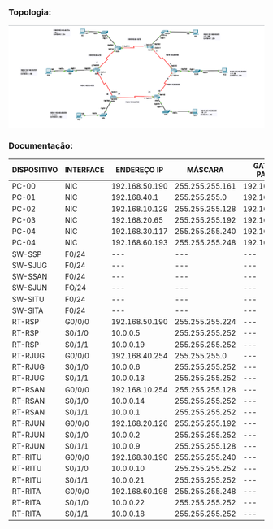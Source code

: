 ### Topologia:

![](https://github.com/redeslinuxcode/atividades_cisco_redes_/blob/main/cisco/topologia%204.PNG)

### Documentação:


| DISPOSITIVO | INTERFACE | ENDEREÇO IP     | MÁSCARA         | GATEWAY PADRÃO |
|-------------|-----------|-----------------|-----------------|----------------|
| PC-00       | NIC       | 192.168.50.190  | 255.255.255.161 | 192.168.50.190 |
| PC-01       | NIC       | 192.168.40.1    | 255.255.255.0   | 192.168.30.254 |
| PC-02       | NIC       | 192.168.10.129  | 255.255.255.128 | 192.168.10.254 |
| PC-03       | NIC       | 192.168.20.65   | 255.255.255.192 | 192.168.20.126 |
| PC-04       | NIC       | 192.168.30.117  | 255.255.255.240 | 192.168.30.190 |
| PC-04       | NIC       | 192.168.60.193  | 255.255.255.248 | 192.168.60.198 |
| SW-SSP      | F0/24     | ---             | ---             | ---            |
| SW-SJUG     | F0/24     | ---             | ---             | ---            |
| SW-SSAN     | F0/24     | ---             | ---             | ---            |
| SW-SJUN     | FO/24     | ---             | ---             | ---            |
| SW-SITU     | F0/24     | ---             | ---             | ---            |
| SW-SITA     | F0/24     | ---             | ---             | ---            |
| RT-RSP      | G0/0/0    | 192.168.50.190  | 255.255.255.224 | ---            |
| RT-RSP      | S0/1/0    | 10.0.0.5        | 255.255.255.252 | ---            |
| RT-RSP      | S0/1/1    | 10.0.0.19       | 255.255.255.252 | ---            |
| RT-RJUG     | G0/0/0    | 192.168.40.254  | 255.255.255.0   | ---            |
| RT-RJUG     | S0/1/0    | 10.0.0.6        | 255.255.255.252 | ---            |
| RT-RJUG     | S0/1/1    | 10.0.0.13       | 255.255.255.252 | ---            |
| RT-RSAN     | G0/0/0    | 192.168.10.254  | 255.255.255.128 | ---            |
| RT-RSAN     | S0/1/0    | 10.0.0.14       | 255.255.255.252 | ---            |
| RT-RSAN     | S0/1/1    | 10.0.0.1        | 255.255.255.252 | ---            |
| RT-RJUN     | G0/0/0    | 192.168.20.126  | 255.255.255.192 | ---            |
| RT-RJUN     | S0/1/0    | 10.0.0.2        | 255.255.255.252 | ---            |
| RT-RJUN     | S0/1/1    | 10.0.0.9        | 255.255.255.128 | ---            |
| RT-RITU     | G0/0/0    | 192.168.30.190  | 255.255.255.240 | ---            |
| RT-RITU     | S0/1/0    | 10.0.0.10       | 255.255.255.252 | ---            |
| RT-RITU     | S0/1/1    | 10.0.0.21       | 255.255.255.252 | ---            |
| RT-RITA     | G0/0/0    | 192.168.60.198  | 255.255.255.248 | ---            |
| RT-RITA     | S0/1/0    | 10.0.0.22       | 255.255.255.252 | ---            |
| RT-RITA     | S0/1/1    | 10.0.0.18       | 255.255.255.252 | ---            |
